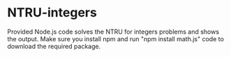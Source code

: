 # NTRU-integers
Provided Node.js code solves the NTRU for integers problems and shows the output. Make sure you install npm and run "npm install math.js" code to download the required package.
